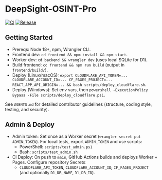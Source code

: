 # DeepSight-OSINT-Pro

[![CI](https://github.com/nrk8286/DeepSight-OSINT-Pro/actions/workflows/ci.yml/badge.svg?branch=main)](https://github.com/nrk8286/DeepSight-OSINT-Pro/actions/workflows/ci.yml)
[![Release](https://img.shields.io/github/v/release/nrk8286/DeepSight-OSINT-Pro?include_prereleases)](https://github.com/nrk8286/DeepSight-OSINT-Pro/releases)

## Getting Started

- Prereqs: Node 18+, npm, Wrangler CLI.
- Frontend dev: `cd frontend && npm install && npm start`.
- Worker dev: `cd backend && wrangler dev` (uses local SQLite for D1).
- Build frontend: `cd frontend && npm run build` (output in `frontend/build/`).
- Deploy (Linux/macOS): `export CLOUDFLARE_API_TOKEN=... CLOUDFLARE_ACCOUNT_ID=... CF_PAGES_PROJECT=... REACT_APP_API_ORIGIN=... && bash scripts/deploy_cloudflare.sh`.
- Deploy (Windows): Set env vars, then `powershell -ExecutionPolicy Bypass -File scripts/deploy_cloudflare.ps1`.

See `AGENTS.md` for detailed contributor guidelines (structure, coding style, testing, and security).

## Admin & Deploy

- Admin token: Set once as a Worker secret (`wrangler secret put ADMIN_TOKEN`). For local tests, export `ADMIN_TOKEN` and use scripts:
  - PowerShell: `scripts/test_admin.ps1`
  - Bash: `scripts/test_admin.sh`
- CI Deploy: On push to `main`, GitHub Actions builds and deploys Worker + Pages. Configure repository Secrets:
  - `CLOUDFLARE_API_TOKEN`, `CLOUDFLARE_ACCOUNT_ID`, `CF_PAGES_PROJECT` (and optionally `D1_DB_NAME`, `D1_DB_ID`).
